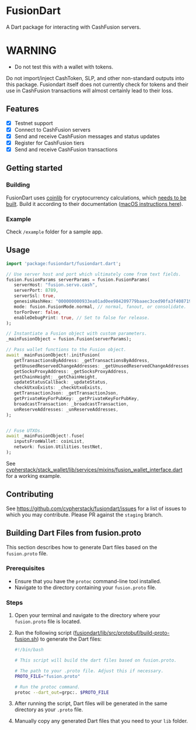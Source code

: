 # FusionDart

A Dart package for interacting with CashFusion servers.

# WARNING

 - Do not test this with a wallet with tokens.

Do not import/inject CashToken, SLP, and other non-standard outputs into this package.  Fusiondart itself does not currently check for tokens and their use in CashFusion transactions will almost certainly lead to their loss.

## Features

 - [x] Testnet support
 - [x] Connect to CashFusion servers
 - [x] Send and receive CashFusion messages and status updates
 - [x] Register for CashFusion tiers
 - [x] Send and receive CashFusion transactions

## Getting started

### Building

FusionDart uses [coinlib](https://github.com/peercoin/coinlib) for cryptocurrency calculations, which [needs to be built](https://github.com/peercoin/coinlib/tree/master/coinlib#building-for-linux).  Build it according to their documentation ([macOS instructions here](https://github.com/peercoin/coinlib/tree/master/coinlib#building-for-macos)).

### Example

Check `/example` folder for a sample app.

## Usage

```dart
import 'package:fusiondart/fusiondart.dart';

// Use server host and port which ultimately come from text fields.
fusion.FusionParams serverParams = fusion.FusionParams(
   serverHost: "fusion.servo.cash",
   serverPort: 8789,
   serverSsl: true,
   genesisHashHex: "000000000933ea01ad0ee984209779baaec3ced90fa3f408719526f8d77f4943",
   mode: fusion.FusionMode.normal, // normal, fanout, or consolidate.
   torForOver: false,
   enableDebugPrint: true, // Set to false for release.
);

// Instantiate a Fusion object with custom parameters.
_mainFusionObject = fusion.Fusion(serverParams);

// Pass wallet functions to the Fusion object.
await _mainFusionObject!.initFusion(
   getTransactionsByAddress: _getTransactionsByAddress,
   getUnusedReservedChangeAddresses: _getUnusedReservedChangeAddresses,
   getSocksProxyAddress: _getSocksProxyAddress,
   getChainHeight: _getChainHeight,
   updateStatusCallback: _updateStatus,
   checkUtxoExists: _checkUtxoExists,
   getTransactionJson: _getTransactionJson,
   getPrivateKeyForPubKey: _getPrivateKeyForPubKey,
   broadcastTransaction: _broadcastTransaction,
   unReserveAddresses: _unReserveAddresses,
);


// Fuse UTXOs.
await _mainFusionObject!.fuse(
   inputsFromWallet: coinList,
   network: fusion.Utilities.testNet,
);
```

See [cypherstack/stack_wallet/lib/services/mixins/fusion_wallet_interface.dart](https://github.com/cypherstack/stack_wallet/blob/fusion/lib/services/mixins/fusion_wallet_interface.dart) for a working example.

## Contributing

See https://github.com/cypherstack/fusiondart/issues for a list of issues to which you may contribute.  Please PR against the `staging` branch.

## Building Dart Files from fusion.proto

This section describes how to generate Dart files based on the `fusion.proto` file.

### Prerequisites

- Ensure that you have the `protoc` command-line tool installed.
- Navigate to the directory containing your `fusion.proto` file.

### Steps

1. Open your terminal and navigate to the directory where your `fusion.proto` file is located.
2. Run the following script ([fusiondart/lib/src/protobuf/build-proto-fusion.sh](https://github.com/cypherstack/fusiondart/blob/staging/lib/src/protobuf/build-proto-fusion.sh)) to generate the Dart files:

    ```bash
    #!/bin/bash

    # This script will build the dart files based on fusion.proto.

    # The path to your .proto file. Adjust this if necessary.
    PROTO_FILE="fusion.proto"

    # Run the protoc command.
    protoc --dart_out=grpc:. $PROTO_FILE
    ```

3. After running the script, Dart files will be generated in the same directory as your `.proto` file.
4. Manually copy any generated Dart files that you need to your `lib` folder.
